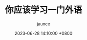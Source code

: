 ---
title: 你应该学习一门外语
author: jaunce
date: 2023-06-28 14:10:00 +0800
categories: [生活, 学习]
tags: [思考]
render_with_liquid: false
---